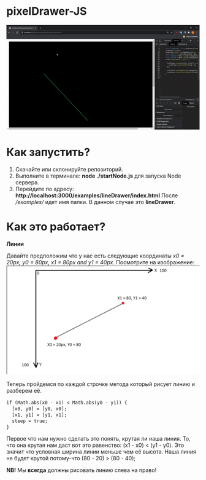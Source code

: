 # pixelDrawer-JS

![Example of drawn line](https://github.com/AntonOnyshch/pixelDrawer-JS/raw/main/readme-Resources/example.gif)


# Как запустить?
1. Скачайте или склонируйте репозиторий. 
2. Выполните в терминале: **node ./startNode.js** для запуска Node сервера.
3. Перейдите по адресу: **http://localhost:3000/examples/lineDrawer/index.html**
После */examples/* идет имя папки. В данном случае это **lineDrawer**.

# Как это работает?
**Линии**

Давайте предположим что у нас есть следующие координаты *x0 = 20px, y0 = 80px, x1 = 80px and y1 = 40px*.
Посмотрите на изображение:
![How line drawer works-1](https://github.com/AntonOnyshch/pixelDrawer-JS/raw/main/readme-Resources/how-linedrawer-works-1.png)

Теперь пройдемся по каждой строчке метода который рисует линию и разберем её.

    if (Math.abs(x0 - x1) < Math.abs(y0 - y1)) {
      [x0, y0] = [y0, x0];
      [x1, y1] = [y1, x1];
      steep = true;
    }
Первое что нам нужно сделать это понять, крутая ли наша линия. То, что она крутая нам даст вот это равенство: (x1 - x0) < (y1 - y0). Это значит что условная ширина линии меньше чем её высота.
Наша линия не будет крутой потому-что (80 - 20) > (80 - 40);

**NB!** Мы **всегда** должны рисовать линию слева на право!
